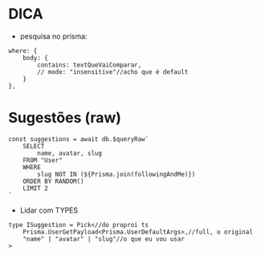 # DICA
- pesquisa no prisma:
```
where: {
    body: { 
        contains: textQueVaiComparar,
        // mode: "insensitive"//acho que é default
    }
},
```

# Sugestões (raw)
```
const suggestions = await db.$queryRaw`
    SELECT 
        name, avatar, slug
    FROM "User"
    WHERE
        slug NOT IN (${Prisma.join(followingAndMe)})
    ORDER BY RANDOM()
    LIMIT 2
`
```
 
- Lidar com TYPES
```
type ISuggestion = Pick<//do proproi ts
    Prisma.UserGetPayload<Prisma.UserDefaultArgs>,//full, o original
    "name" | "avatar" | "slug"//o que eu vou usar
>
```